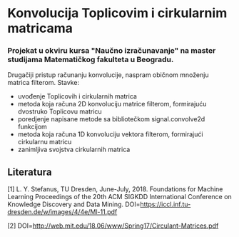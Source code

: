 # Konvolucija Toplicovim i cirkularnim matricama

### Projekat u okviru kursa "Naučno izračunavanje" na master studijama Matematičkog fakulteta u Beogradu.

Drugačiji pristup računanju konvolucije, naspram običnom množenju matrica filterom. Stavke:
- uvođenje Toplicovih i cirkularnih matrica
- metoda koja računa 2D konvoluciju matrice filterom, formirajuću dvostruko Toplicovu matricu
- poredjenje napisane metode sa bibliotečkom signal.convolve2d funkcijom
- metoda koja računa 1D konvoluciju vektora filterom, formirajući cirkularnu matricu
- zanimljiva svojstva cirkularnih matrica

## Literatura

<a id = "1">[1]</a>
L. Y. Stefanus, TU Dresden, June-July, 2018.
Foundations for Machine Learning
Proceedings of the 20th ACM SIGKDD International Conference on Knowledge Discovery and Data Mining.
DOI=https://iccl.inf.tu-dresden.de/w/images/4/4e/Ml-11.pdf

<a id = "2">[2]</a>
DOI=http://web.mit.edu/18.06/www/Spring17/Circulant-Matrices.pdf
